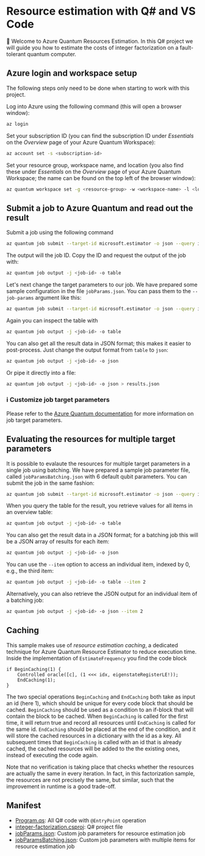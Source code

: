 # Resource estimation with Q# and VS Code

👋 Welcome to Azure Quantum Resources Estimation. In this Q# project we will
guide you how to estimate the costs of integer factorization on a fault-tolerant
quantum computer.

## Azure login and workspace setup

The following steps only need to be done when starting to work with this
project.

Log into Azure using the following command (this will open a browser window):

```sh
az login
```

Set your subscription ID (you can find the subscription ID under _Essentials_ on
the _Overview_ page of your Azure Quantum Workspace):

```sh
az account set -s <subscription-id>
```

Set your resource group, workspace name, and location (you also find these under
_Essentials_ on the _Overview_ page of your Azure Quantum Workspace; the name
can be found on the top left of the browser window):

```sh
az quantum workspace set -g <resource-group> -w <workspace-name> -l <location> -o table
```

## Submit a job to Azure Quantum and read out the result

Submit a job using the following command

```sh
az quantum job submit --target-id microsoft.estimator -o json --query id
```

The output will the job ID.  Copy the ID and request the output of the job with:

```sh
az quantum job output -j <job-id> -o table
```

Let's next change the target parameters to our job. We have prepared some sample
configuration in the file `jobParams.json`. You can pass them to the
`--job-params` argument like this:

```sh
az quantum job submit --target-id microsoft.estimator -o json --query id --job-params "@jobParams.json"
```

Again you can inspect the table with

```sh
az quantum job output -j <job-id> -o table
```

You can also get all the result data in JSON format; this makes it easier to
post-process. Just change the output format from `table` to `json`:

```sh
az quantum job output -j <job-id> -o json
```

Or pipe it directly into a file:

```sh
az quantum job output -j <job-id> -o json > results.json
```


### ℹ️ Customize job target parameters

Please refer to the [Azure Quantum documentation](https://learn.microsoft.com/en-us/azure/quantum/overview-resources-estimator?tabs=tabid-qsharp-vscode) for more information on job target parameters.

## Evaluating the resources for multiple target parameters

It is possible to evalaute the resources for multiple target parameters in a
single job using batching.  We have prepared a sample job parameter file, called `jobParamsBatching.json` with 6 default qubit parameters.  You can submit the job in the same fashion:

```sh
az quantum job submit --target-id microsoft.estimator -o json --query id --job-params "@jobParamsBatching.json"
```

When you query the table for the result, you retrieve values for all items in an
overview table:

```sh
az quantum job output -j <job-id> -o table
```

You can also get the result data in a JSON format; for a batching job this will be a JSON array of results for each item:

```sh
az quantum job output -j <job-id> -o json
```

You can use the `--item` option to access an individual item, indexed by 0,
e.g., the third item:

```sh
az quantum job output -j <job-id> -o table --item 2
```

Alternatively, you can also retrieve the JSON output for an individual item of a
batching job:

```sh
az quantum job output -j <job-id> -o json --item 2
```

## Caching

This sample makes use of _resource estimation caching_, a dedicated technique
for Azure Quantum Resource Estimator to reduce execution time.  Inside the
implementation of `EstimateFrequency` you find the code block

```qsharp
if BeginCaching(1) {
    Controlled oracle([c], (1 <<< idx, eigenstateRegisterLE!));
    EndCaching(1);
}
```

The two special operations `BeginCaching` and `EndCaching` both take as input an
id (here 1), which should be unique for every code block that should be cached.
`BeginCaching` should be used as a condition to an if-block that will contain
the block to be cached.  When `BeginCaching` is called for the first time, it
will return true and record all resources until `EndCaching` is called for the
same id.  `EndCaching` should be placed at the end of the condition, and it will
store the cached resources in a dictionary with the id as a key.  All subsequent
times that `BeginCaching` is called with an id that is already cached, the
cached resources will be added to the the existing ones, instead of executing
the code again.

Note that no verification is taking place that checks whether the resources are
actually the same in every iteration.  In fact, in this factorization sample,
the resources are not precisely the same, but similar, such that the improvement
in runtime is a good trade-off.

## Manifest

- [Program.qs](./Program.qs): All Q# code with `@EntryPoint` operation
- [integer-factorization.csproj](./integer-factorization.csproj): Q# project file
- [jobParams.json](./jobParams.json): Custom job parameters for resource estimation job
- [jobParamsBatching.json](./jobParamsBatching.json): Custom job parameters with multiple items for resource estimation job
